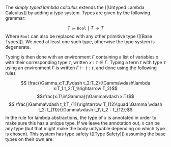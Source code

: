 The *simply typed lambda calculus* extends the [[Untyped Lambda Calculus]] by adding a type system.
Types are given by the following grammar:

$$ T \Coloneqq \mathtt{Bool} \mid T\rightarrow T$$ Where $\mathtt{Bool}$ can also be replaced with any other primitive type ([[Base Types]]).
We need at least one such type, otherwise the type system is degenerate.

Typing is then done with an environment $\Gamma$ containing a list of variables $x$ with their corresponding type $\tau$, written $x:\tau \in \Gamma$.
Typing a term $t$ with type $\tau$ using an environment $\Gamma$ is written $\Gamma \vdash t:\tau$, and done using the following rules

 $$ \frac{\Gamma,x:T_1\vdash t_2:T_2}{\Gamma\vdash\lambda x:T_1.t_2:T_1\rightarrow T_2}$$ $$\frac{x:T\in\Gamma}{\Gamma\vdash x:T}$$ 
 $$ \frac{\Gamma\vdash t_1:T_{11}\rightarrow T_{12}\quad \Gamma \vdash t_2:T_{11}}{\Gamma\vdash t_1\ t_2 : T_{12}}$$ In the rule for lambda abstractions, the type of $x$ is annotated in order to make sure this has a unique type. If we leave the annotation out, $x$ can be any type (but that might make the body untypable depending on which type is chosen).
This system has type safety ([[Type Safety]]) assuming the base types on their own are.